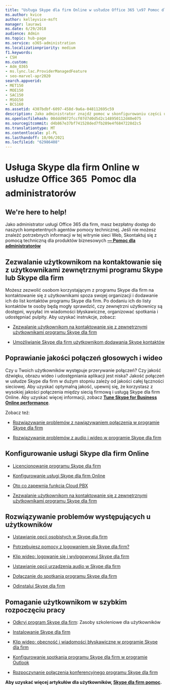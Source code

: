 ```yaml
---
title: "Usługa Skype dla firm Online w usłudze Office 365 \x97 Pomoc dla administratorów"
ms.author: kvice
author: kelleyvice-msft
manager: laurawi
ms.date: 6/29/2018
audience: Admin
ms.topic: hub-page
ms.service: o365-administration
ms.localizationpriority: medium
f1.keywords:
- CSH
ms.custom:
- Adm_O365
- ms.lync.lac.ProviderManagedFeature
- seo-marvel-apr2020
search.appverid:
- MET150
- MOE150
- SAC150
- MSO150
- BCS160
ms.assetid: 4307bdbf-6097-458d-9a6a-048112695c59
description: Jako administrator znajdź pomoc w skonfigurowaniu części usługi Skype dla firm Online, w tym sieci, spotkań i wiadomości błyskawicznych oraz dostępu zewnętrznego dla użytkowników.
ms.openlocfilehash: 00ddd9072fccf07d7d0d5d2c148950112d40e075
ms.sourcegitcommit: d4b867e37bf741528ded7fb289e4f6847228d2c5
ms.translationtype: MT
ms.contentlocale: pl-PL
ms.lasthandoff: 10/06/2021
ms.locfileid: "62986408"
---
```

# <a name="skype-for-business-online-in-office-365---admin-help"></a>Usługa Skype dla firm Online w usłudze Office 365  Pomoc dla administratorów

## <a name="were-here-to-help"></a>We're here to help!

Jako administrator usługi Office 365 dla firm, masz bezpłatny dostęp do naszych kompetentnych agentów pomocy technicznej. Jeśli nie możesz znaleźć potrzebnych informacji w tej witrynie sieci Web, Skontaktuj się z pomocą techniczną dla produktów biznesowych **[— Pomoc dla administratorów](https://support.office.com/article/32a17ca7-6fa0-4870-8a8d-e25ba4ccfd4b)**
  
## <a name="let-your-users-contact-external-skype-or-skype-for-business-users"></a>Zezwalanie użytkownikom na kontaktowanie się z użytkownikami zewnętrznymi programu Skype lub Skype dla firm

Możesz zezwolić osobom korzystającym z programu Skype dla firm na kontaktowanie się z użytkownikami spoza swojej organizacji i dodawanie ich do list kontaktów programu Skype dla firm. Po dodaniu ich do listy kontaktów te osoby będą mogły sprawdzić, czy zewnętrzni użytkownicy są dostępni, wysyłać im wiadomości błyskawiczne, organizować spotkania i udostępniać pulpity. Aby uzyskać instrukcje, zobacz:
  
- [Zezwalanie użytkownikom na kontaktowanie się z zewnętrznymi użytkownikami programu Skype dla firm](https://support.office.com/article/b414873a-0059-4cd5-aea1-e5d0857dbc94)
    
- [Umożliwianie Skype dla firm użytkownikom dodawania Skype kontaktów](https://support.office.com/article/08666236-1894-42ae-8846-e49232bbc460)
    
## <a name="improve-call-and-video-quality"></a>Poprawianie jakości połączeń głosowych i wideo

Czy u Twoich użytkowników występuje przerywanie połączeń? Czy jakość dźwięku, obrazu wideo i udostępniania aplikacji jest niska? Jakość połączeń w usłudze Skype dla firm w dużym stopniu zależy od jakości całej łączności sieciowej. Aby uzyskać optymalną jakość, upewnij się, że korzystasz z wysokiej jakości połączenia między siecią firmową i usługą Skype dla firm Online. Aby uzyskać więcej informacji, zobacz **[Tune Skype for Business Online performance](tune-skype-for-business-online-performance.md)**. 
  
Zobacz też:
  
- [Rozwiązywanie problemów z nawiązywaniem połączenia w programie Skype dla firm](https://support.office.com/article/ca302828-783f-425c-bbe2-356348583771)
    
- [Rozwiązywanie problemów z audio i wideo w programie Skype dla firm](https://support.office.com/article/62777bc6-c52b-47ae-84ba-a8905c3b71dc)
    
## <a name="set-up-skype-for-business-online"></a>Konfigurowanie usługi Skype dla firm Online

- [Licencjonowanie programu Skype dla firm](https://support.office.com/article/3ed752b1-5983-43f9-bcfd-760619ab40a7)
    
- [Konfigurowanie usługi Skype dla firm Online](https://support.office.com/article/40296968-e779-4259-980b-c2de1c044c6e)
    
- [Oto co zapewnia funkcja Cloud PBX](https://support.office.com/article/bc9756d1-8a2f-42c4-98f6-afb17c29231c)
    
- [Zezwalanie użytkownikom na kontaktowanie się z zewnętrznymi użytkownikami programu Skype dla firm](https://support.office.com/article/b414873a-0059-4cd5-aea1-e5d0857dbc94)
    
## <a name="fix-problems-for-your-users"></a>Rozwiązywanie problemów występujących u użytkowników

- [Ustawianie opcji osobistych w Skype dla firm](https://support.office.com/article/68bacc31-71d3-44c3-a4d4-64da78c447aa#bkmk-stop-automatic-startup)
    
- [Potrzebujesz pomocy z logowaniem się Skype dla firm?](https://support.office.com/article/448b8ea7-5b33-444a-afd4-175fc9930d05)
    
- [Klip wideo: logowanie się i wylogowywuj Skype dla firm](https://support.office.com/article/8abed4b3-ac48-493e-9d76-0e10140e9451)
    
- [Ustawianie opcji urządzenia audio w Skype dla firm](https://support.office.com/article/2533d929-9814-4349-8ae4-fca29246e2ff)
    
- [Dołączanie do spotkania programu Skype dla firm](https://support.office.com/article/3862be6d-758a-4064-a016-67c0febf3cd5)
    
- [Odinstaluj Skype dla firm](https://support.office.com/article/28C4A036-7F22-406C-B7F4-87894CBAF902)
    
## <a name="help-your-users-get-started-quickly"></a>Pomaganie użytkownikom w szybkim rozpoczęciu pracy

- [Odkryj program Skype dla firm](https://support.office.com/article/8a3491a3-c095-4718-80cf-cbbe4afe4eba): Zasoby szkoleniowe dla użytkowników 
    
- [Instalowanie Skype dla firm](https://support.office.com/article/8a0d4da8-9d58-44f9-9759-5c8f340cb3fb)
    
- [Klip wideo: obecność i wiadomości błyskawiczne w programie Skype dla firm](https://support.office.com/article/c873b869-4ce0-4375-9bea-5de150eaf081)
    
- [Konfigurowanie spotkania programu Skype dla firm w programie Outlook](https://support.office.com/article/b8305620-d16e-4667-989d-4a977aad6556)
    
- [Rozpoczynanie połączenia konferencyjnego programu Skype dla firm](https://support.office.com/article/8dc8ac52-91ac-4db9-8672-11551fdaf997)
    
 **Aby uzyskać więcej artykułów dla użytkowników, [Skype dla firm pomoc](https://support.office.com/article/4fbe07ce-6b15-4a06-bcf0-baea57890410).**
  


